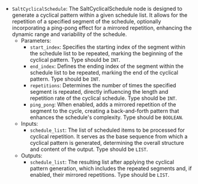 - `SaltCyclicalSchedule`: The SaltCyclicalSchedule node is designed to generate a cyclical pattern within a given schedule list. It allows for the repetition of a specified segment of the schedule, optionally incorporating a ping-pong effect for a mirrored repetition, enhancing the dynamic range and variability of the schedule.
    - Parameters:
        - `start_index`: Specifies the starting index of the segment within the schedule list to be repeated, marking the beginning of the cyclical pattern. Type should be `INT`.
        - `end_index`: Defines the ending index of the segment within the schedule list to be repeated, marking the end of the cyclical pattern. Type should be `INT`.
        - `repetitions`: Determines the number of times the specified segment is repeated, directly influencing the length and repetition rate of the cyclical schedule. Type should be `INT`.
        - `ping_pong`: When enabled, adds a mirrored repetition of the segment to the cycle, creating a back-and-forth pattern that enhances the schedule's complexity. Type should be `BOOLEAN`.
    - Inputs:
        - `schedule_list`: The list of scheduled items to be processed for cyclical repetition. It serves as the base sequence from which a cyclical pattern is generated, determining the overall structure and content of the output. Type should be `LIST`.
    - Outputs:
        - `schedule_list`: The resulting list after applying the cyclical pattern generation, which includes the repeated segments and, if enabled, their mirrored repetitions. Type should be `LIST`.
